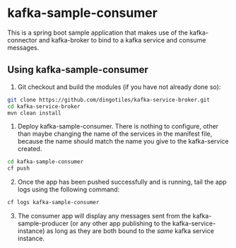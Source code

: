 # kafka-sample-consumer
This is a spring boot sample application that makes use of the kafka-connector and kafka-broker to bind to a kafka service and consume messages.

## Using kafka-sample-consumer
1. Git checkout and build the modules (if you have not already done so):

  ```bash
  git clone https://github.com/dingotiles/kafka-service-broker.git
  cd kafka-service-broker
  mvn clean install
  ```

1. Deploy kafka-sample-consumer. There is nothing to configure, other than maybe changing the name of the services in the manifest file, because the name should match the name you give to the kafka-service created.

  ```bash
  cd kafka-sample-consumer
  cf push
  ```

2. Once the app has been pushed successfully and is running, tail the app logs using the following command:

  ```bash
  cf logs kafka-sample-consumer
  ```  

3. The consumer app will display any messages sent from the kafka-sample-producer (or any other app publishing to the kafka-service-instance) as long as they are both bound to the _same_ kafka service instance.  
